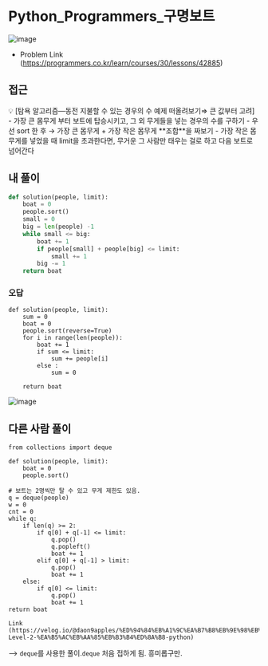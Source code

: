 # Python_Programmers_구명보트

![image](https://user-images.githubusercontent.com/99947811/171570020-c593bb05-c7f4-4f06-b03b-a46b6e6986d6.png)
- Problem Link (https://programmers.co.kr/learn/courses/30/lessons/42885)

## 접근

<aside>
💡 [탐욕 알고리즘—동전 지불할 수 있는 경우의 수 예제 떠올려보기⇒ 큰 값부터 고려]
- 가장 큰 몸무게 부터 보트에 탑승시키고, 그 외 무게들을 넣는 경우의 수를 구하기
- 우선 sort 한 후 → 가장 큰 몸무게 + 가장 작은 몸무게 **조합**을 짜보기
- 가장 작은 몸무게를 넣었을 때 limit을 초과한다면, 무거운 그 사람만 태우는 걸로 하고 다음 보트로 넘어간다

</aside>

## 내 풀이

```python
def solution(people, limit):
    boat = 0
    people.sort()
    small = 0
    big = len(people) -1
    while small <= big:
        boat += 1
        if people[small] + people[big] <= limit:
            small += 1
        big -= 1
    return boat
```


### 오답

    def solution(people, limit):
        sum = 0
        boat = 0
        people.sort(reverse=True)
        for i in range(len(people)):
            boat += 1
            if sum <= limit:
                sum += people[i]
            else :
                sum = 0

        return boat
 
![image](https://user-images.githubusercontent.com/99947811/171569813-7b7374b6-116b-4611-a370-7efd7645c0a8.png)

  
## 다른 사람 풀이

    from collections import deque

    def solution(people, limit):
        boat = 0
        people.sort()

    # 보트는 2명씩만 탈 수 있고 무게 제한도 있음.
    q = deque(people)
    w = 0
    cnt = 0
    while q:
        if len(q) >= 2:
            if q[0] + q[-1] <= limit:
                q.pop()
                q.popleft()
                boat += 1
            elif q[0] + q[-1] > limit:
                q.pop()
                boat += 1
        else:
            if q[0] <= limit:
                q.pop()
                boat += 1
    return boat
                            
    Link (https://velog.io/@daon9apples/%ED%94%84%EB%A1%9C%EA%B7%B8%EB%9E%98%EB%A8%B8%EC%8A%A4-Level-2-%EA%B5%AC%EB%AA%85%EB%B3%B4%ED%8A%B8-python) 


--> `deque`를 사용한 풀이.`deque` 처음 접하게 됨. 흥미롭구만.


